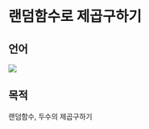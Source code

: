 # 랜덤함수로 제곱구하기
## 언어
<div>
<img src="https://img.shields.io/badge/python-3776AB?style=flat-square&logo=python&logoColor=white"> 
</div>

## 목적
랜덤함수, 두수의 제곱구하기
